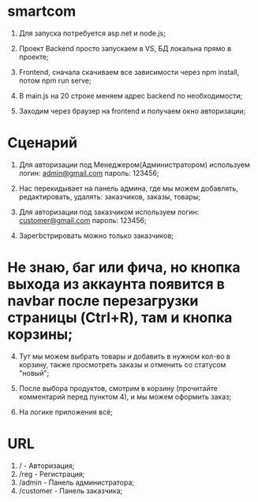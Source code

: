 # smartcom
1. Для запуска потребуется asp.net и node.js;

2. Проект Backend просто запускаем в VS, БД локальна прямо в проекте;

3. Frontend, сначала скачиваем все зависимости через npm install, потом npm run serve;

4. В main.js на 20 строке меняем адрес backend по необходимости;

5. Заходим через браузер на frontend и получаем окно авторизации;

# Сценарий
1. Для авторизации под Менеджером(Администратором) используем логин: admin@gmail.com пароль: 123456;

2. Нас перекидывает на панель админа, где мы можем добавлять, редактировать, удалять: заказчиков, заказы, товары;

3. Для авторизации под заказчиком используем логин: customer@gmail.com пароль: 123456;

4. Зарегbстрировать можно только заказчиков;

# Не знаю, баг или фича, но кнопка выхода из аккаунта появится в navbar после перезагрузки страницы (Ctrl+R), там и кнопка корзины;

4. Тут мы можем выбрать товары и добавить в нужном кол-во в корзину, также просмотреть заказы и отменить со статусом "новый";

5. После выбора продуктов, смотрим в корзину (прочитайте комментарий перед пунктом 4), и мы можем оформить заказ;

6. На логике приложения всё;

# URL

1. / - Авторизация;
2. /reg - Регистрация;
3. /admin - Панель администратора;
4. /customer - Панель заказчика;

